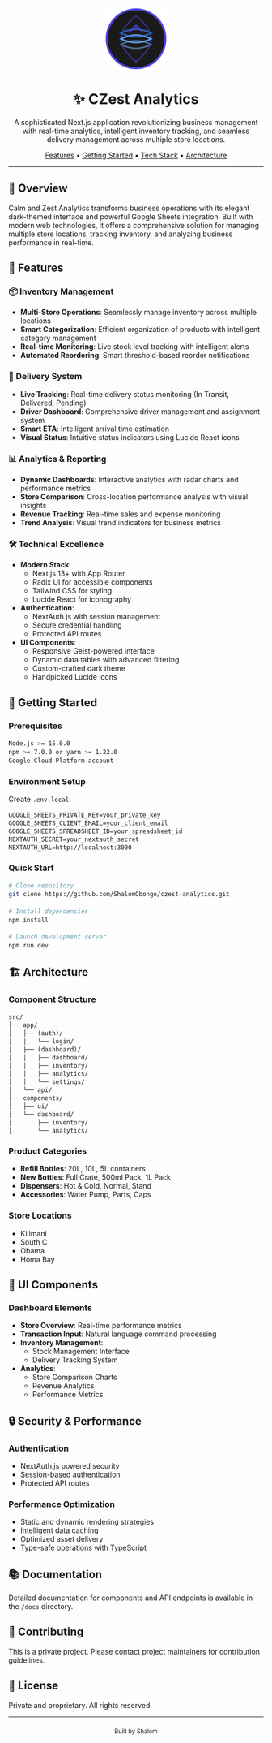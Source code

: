 <div align="center">
  <img src="public/globe.svg" alt="Czest Analytics Logo" width="120" />
  
  # ✨ CZest Analytics
  
  <p>
    A sophisticated Next.js application revolutionizing business management with real-time analytics, 
    intelligent inventory tracking, and seamless delivery management across multiple store locations.
  </p>

  <p>
    <a href="#-features">Features</a> •
    <a href="#-getting-started">Getting Started</a> •
    <a href="#%EF%B8%8F-tech-stack">Tech Stack</a> •
    <a href="#-architecture">Architecture</a>
  </p>
</div>

---

## 🎯 Overview

Calm and Zest Analytics transforms business operations with its elegant dark-themed interface and powerful Google Sheets integration. Built with modern web technologies, it offers a comprehensive solution for managing multiple store locations, tracking inventory, and analyzing business performance in real-time.

## 🌟 Features

### 📦 Inventory Management
- **Multi-Store Operations**: Seamlessly manage inventory across multiple locations
- **Smart Categorization**: Efficient organization of products with intelligent category management
- **Real-time Monitoring**: Live stock level tracking with intelligent alerts
- **Automated Reordering**: Smart threshold-based reorder notifications

### 🚚 Delivery System
- **Live Tracking**: Real-time delivery status monitoring (In Transit, Delivered, Pending)
- **Driver Dashboard**: Comprehensive driver management and assignment system
- **Smart ETA**: Intelligent arrival time estimation
- **Visual Status**: Intuitive status indicators using Lucide React icons

### 📊 Analytics & Reporting
- **Dynamic Dashboards**: Interactive analytics with radar charts and performance metrics
- **Store Comparison**: Cross-location performance analysis with visual insights
- **Revenue Tracking**: Real-time sales and expense monitoring
- **Trend Analysis**: Visual trend indicators for business metrics

### 🛠 Technical Excellence
- **Modern Stack**: 
  - Next.js 13+ with App Router
  - Radix UI for accessible components
  - Tailwind CSS for styling
  - Lucide React for iconography
- **Authentication**: 
  - NextAuth.js with session management
  - Secure credential handling
  - Protected API routes
- **UI Components**:
  - Responsive Geist-powered interface
  - Dynamic data tables with advanced filtering
  - Custom-crafted dark theme
  - Handpicked Lucide icons

## 🚀 Getting Started

### Prerequisites

```bash
Node.js >= 15.0.0
npm >= 7.0.0 or yarn >= 1.22.0
Google Cloud Platform account
```

### Environment Setup

Create `.env.local`:

```env
GOOGLE_SHEETS_PRIVATE_KEY=your_private_key
GOOGLE_SHEETS_CLIENT_EMAIL=your_client_email
GOOGLE_SHEETS_SPREADSHEET_ID=your_spreadsheet_id
NEXTAUTH_SECRET=your_nextauth_secret
NEXTAUTH_URL=http://localhost:3000
```

### Quick Start

```bash
# Clone repository
git clone https://github.com/ShalomObongo/czest-analytics.git

# Install dependencies
npm install

# Launch development server
npm run dev
```

## 🏗 Architecture

### Component Structure
```
src/
├── app/
│   ├── (auth)/
│   │   └── login/
│   ├── (dashboard)/
│   │   ├── dashboard/
│   │   ├── inventory/
│   │   ├── analytics/
│   │   └── settings/
│   └── api/
├── components/
│   ├── ui/
│   └── dashboard/
│       ├── inventory/
│       └── analytics/
```

### Product Categories
- **Refill Bottles**: 20L, 10L, 5L containers
- **New Bottles**: Full Crate, 500ml Pack, 1L Pack
- **Dispensers**: Hot & Cold, Normal, Stand
- **Accessories**: Water Pump, Parts, Caps

### Store Locations
- Kilimani
- South C
- Obama
- Homa Bay

## 🎨 UI Components

### Dashboard Elements
- **Store Overview**: Real-time performance metrics
- **Transaction Input**: Natural language command processing
- **Inventory Management**: 
  - Stock Management Interface
  - Delivery Tracking System
- **Analytics**: 
  - Store Comparison Charts
  - Revenue Analytics
  - Performance Metrics

## 🔒 Security & Performance

### Authentication
- NextAuth.js powered security
- Session-based authentication
- Protected API routes

### Performance Optimization
- Static and dynamic rendering strategies
- Intelligent data caching
- Optimized asset delivery
- Type-safe operations with TypeScript

## 📚 Documentation

Detailed documentation for components and API endpoints is available in the `/docs` directory.

## 🤝 Contributing

This is a private project. Please contact project maintainers for contribution guidelines.

## 📝 License

Private and proprietary. All rights reserved.

---

<div align="center">
  <sub>Built by Shalom</sub>
</div>
